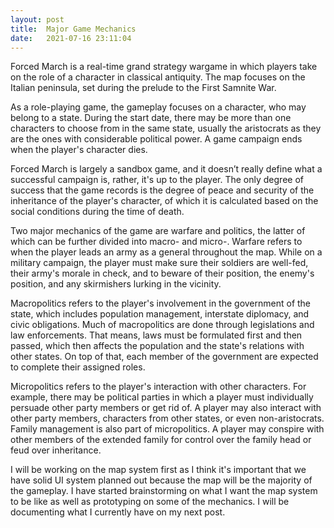 ```yaml
---
layout: post
title:  Major Game Mechanics
date:   2021-07-16 23:11:04
---
```


Forced March is a real-time grand strategy wargame in which players take on the role of a character in classical antiquity. The map focuses on the Italian peninsula, set during the prelude to the First Samnite War.

As a role-playing game, the gameplay focuses on a character, who may belong to a state. During the start date, there may be more than one characters to choose from in the same state, usually the aristocrats as they are the ones with considerable political power. A game campaign ends when the player's character dies.

Forced March is largely a sandbox game, and it doesn’t really define what a successful campaign is, rather, it's up to the player. The only degree of success that the game records is the degree of peace and security of the inheritance of the player's character, of which it is calculated based on the social conditions during the time of death.

Two major mechanics of the game are warfare and politics, the latter of which can be further divided into macro- and micro-. Warfare refers to when the player leads an army as a general throughout the map. While on a military campaign, the player must make sure their soldiers are well-fed, their army's morale in check, and to beware of their position, the enemy's position, and any skirmishers lurking in the vicinity.

Macropolitics refers to the player's involvement in the government of the state, which includes population management, interstate diplomacy, and civic obligations. Much of macropolitics are done through legislations and law enforcements. That means, laws must be formulated first and then passed, which then affects the population and the state's relations with other states. On top of that, each member of the government are expected to complete their assigned roles.

Micropolitics refers to the player's interaction with other characters. For example, there may be political parties in which a player must individually persuade other party members or get rid of. A player may also interact with other party members, characters from other states, or even non-aristocrats. Family management is also part of micropolitics. A player may conspire with other members of the extended family for control over the family head or feud over inheritance.

I will be working on the map system first as I think it's important that we have solid UI system planned out because the map will be the majority of the gameplay. I have started brainstorming on what I want the map system to be like as well as prototyping on some of the mechanics. I will be documenting what I currently have on my next post.